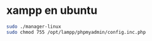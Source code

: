 # xampp en ubuntu

```bash
sudo ./manager-linux 
sudo chmod 755 /opt/lampp/phpmyadmin/config.inc.php
```

